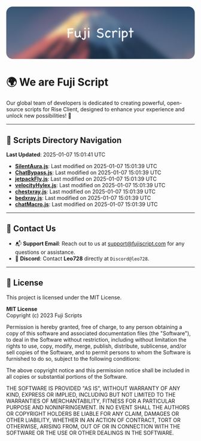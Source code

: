 ![Banner](.github/b.webp)

# 🌍 **We are Fuji Script**

Our global team of developers is dedicated to creating powerful, open-source scripts for Rise Client, designed to enhance your experience and unlock new possibilities! 🌟

---
<!-- SCRIPTS_NAVIGATION_START -->
## 📂 **Scripts Directory Navigation**

**Last Updated**: 2025-01-07 15:01:41 UTC

- **[SilentAura.js](scripts/SilentAura.js)**: Last modified on 2025-01-07 15:01:39 UTC
- **[ChatBypass.js](scripts/ChatBypass.js)**: Last modified on 2025-01-07 15:01:39 UTC
- **[jetpackFly.js](scripts/jetpackFly.js)**: Last modified on 2025-01-07 15:01:39 UTC
- **[velocityHylex.js](scripts/velocityHylex.js)**: Last modified on 2025-01-07 15:01:39 UTC
- **[chestxray.js](scripts/chestxray.js)**: Last modified on 2025-01-07 15:01:39 UTC
- **[bedxray.js](scripts/bedxray.js)**: Last modified on 2025-01-07 15:01:39 UTC
- **[chatMacro.js](scripts/chatMacro.js)**: Last modified on 2025-01-07 15:01:39 UTC

<!-- SCRIPTS_NAVIGATION_END -->

---

## 💬 **Contact Us**  
- 📬 **Support Email**: Reach out to us at [support@fujiscript.com](mailto:support@fujiscript.com) for any questions or assistance.  
- 💬 **Discord**: Contact **Leo728** directly at `Discord@leo728`.

---

## 📜 **License**

This project is licensed under the MIT License.  

**MIT License**  
Copyright (c) 2023 Fuji Scripts  

Permission is hereby granted, free of charge, to any person obtaining a copy of this software and associated documentation files (the "Software"), to deal in the Software without restriction, including without limitation the rights to use, copy, modify, merge, publish, distribute, sublicense, and/or sell copies of the Software, and to permit persons to whom the Software is furnished to do so, subject to the following conditions:  

The above copyright notice and this permission notice shall be included in all copies or substantial portions of the Software.  

THE SOFTWARE IS PROVIDED "AS IS", WITHOUT WARRANTY OF ANY KIND, EXPRESS OR IMPLIED, INCLUDING BUT NOT LIMITED TO THE WARRANTIES OF MERCHANTABILITY, FITNESS FOR A PARTICULAR PURPOSE AND NONINFRINGEMENT. IN NO EVENT SHALL THE AUTHORS OR COPYRIGHT HOLDERS BE LIABLE FOR ANY CLAIM, DAMAGES OR OTHER LIABILITY, WHETHER IN AN ACTION OF CONTRACT, TORT OR OTHERWISE, ARISING FROM, OUT OF OR IN CONNECTION WITH THE SOFTWARE OR THE USE OR OTHER DEALINGS IN THE SOFTWARE.  
